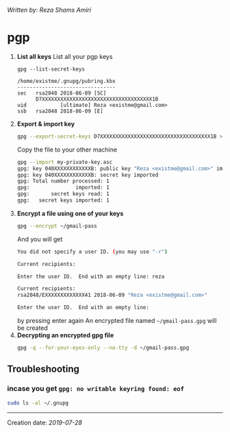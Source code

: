 _Written by: Reza Shams Amiri_
# pgp
1. **List all keys**
    List all your pgp keys
    ``` 
    gpg --list-secret-keys

    /home/existme/.gnupg/pubring.kbx
    --------------------------------
    sec   rsa2048 2018-06-09 [SC]
          D7XXXXXXXXXXXXXXXXXXXXXXXXXXXXXXXXXXXX1B
    uid           [ultimate] Reza <existme@gmail.com>
    ssb   rsa2048 2018-06-09 [E]
    ```
1. **Export & import key**
    ``` sh
    gpg --export-secret-keys D7XXXXXXXXXXXXXXXXXXXXXXXXXXXXXXXXXXXX1B > ~/my-private-key.asc
    ```
    Copy the file to your other machine
    ``` sh
    gpg --import my-private-key.asc
    gpg: key 040XXXXXXXXXXXXB: public key "Reza <existme@gmail.com>" imported
    gpg: key 040XXXXXXXXXXXXB: secret key imported
    gpg: Total number processed: 1
    gpg:               imported: 1
    gpg:       secret keys read: 1
    gpg:   secret keys imported: 1
    ```
1. **Encrypt a file using one of your keys**
    ``` sh
    gpg --encrypt ~/gmail-pass
    ```
    And you will get
    ``` sh
    You did not specify a user ID. (you may use "-r")

    Current recipients:

    Enter the user ID.  End with an empty line: reza

    Current recipients:
    rsa2048/EXXXXXXXXXXXXX41 2018-06-09 "Reza <existme@gmail.com>"

    Enter the user ID.  End with an empty line: 
    ```
    by pressing enter again
    An encrypted file named `~/gmail-pass.gpg` will be created
1. **Decrypting an encrypted gpg file**
    ``` sh
    gpg -q --for-your-eyes-only --no-tty -d ~/gmail-pass.gpg
    ```

## Troubleshooting
### incase you get `gpg: no writable keyring found: eof`
``` sh
sudo ls -al ~/.gnupg
```

* * *
Creation date: _2019-07-28_
